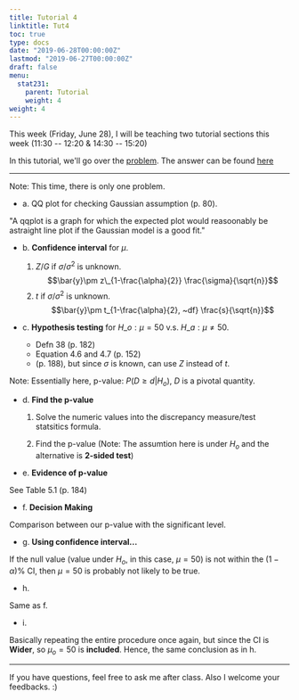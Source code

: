```yaml
---
title: Tutorial 4
linktitle: Tut4
toc: true
type: docs
date: "2019-06-28T00:00:00Z"
lastmod: "2019-06-27T00:00:00Z"
draft: false
menu:
  stat231:
    parent: Tutorial
    weight: 4
weight: 4
---
```


This week (Friday, June 28), I will be teaching two tutorial sections this week (11:30 -- 12:20 & 14:30 -- 15:20)

In this tutorial, we'll go over the [problem](../supp/tut4_Q.pdf). The answer can be found [here](../supp/tut4_sol.pdf)

* * * 

Note: This time, there is only one problem.

* a. QQ plot for checking Gaussian assumption (p. 80).

"A qqplot is a graph for which the expected plot would reasoonably be astraight line plot if the Gaussian model is a good fit."

* b. **Confidence interval** for $\mu$.

  1. $Z/G$ if $\sigma / \sigma^2$ is unknown. 
      $$\bar{y}\pm z\_{1-\frac{\alpha}{2}} \frac{\sigma}{\sqrt{n}}$$
  2. $t$ if $\sigma / \sigma^2$ is unknown.
      $$\bar{y}\pm t_{1-\frac{\alpha}{2}, ~df} \frac{s}{\sqrt{n}}$$
  
* c. **Hypothesis testing** for $H\_o:\mu=50$ v.s. $H\_a:\mu\ne 50$. 

  - Defn 38 (p. 182)
  - Equation 4.6 and 4.7 (p. 152)
  - (p. 188), but since $\sigma$ is known, can use $Z$ instead of $t$.
  
Note: Essentially here, p-value: $P(D\geq d|H_o)$, $D$ is a pivotal quantity.

* d. **Find the p-value** 

  1. Solve the numeric values into the discrepancy measure/test statsitics formula.
  
  2. Find the p-value (Note: The assumtion here is under $H_o$ and the alternative is **2-sided test**)

* e. **Evidence of p-value**
  
See Table 5.1 (p. 184)

* f. **Decision Making**

Comparison between our p-value with the significant level.
  
* g. **Using confidence interval...**

If the null value (value under $H_o$, in this case, $\mu=50$) is not within the $(1-\alpha) \%$ CI, then $\mu=50$ is probably not likely to be true.

* h. 

Same as f.

* i.

Basically repeating the entire procedure once again, but since the CI is **Wider**, so $\mu_o=50$ is **included**. Hence, the same conclusion as in h.

* * * 

If you have questions, feel free to ask me after class. Also I welcome your feedbacks. :)